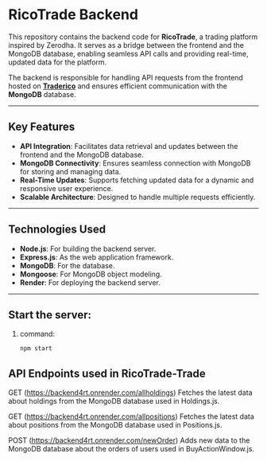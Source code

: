 # RicoTrade Backend

This repository contains the backend code for **RicoTrade**, a trading platform inspired by Zerodha. It serves as a bridge between the frontend and the MongoDB database, enabling seamless API calls and providing real-time, updated data for the platform.  

The backend is responsible for handling API requests from the frontend hosted on **[Traderico](https://traderico.onrender.com)** and ensures efficient communication with the **MongoDB** database.

---

## **Key Features**

- **API Integration**: Facilitates data retrieval and updates between the frontend and the MongoDB database.
- **MongoDB Connectivity**: Ensures seamless connection with MongoDB for storing and managing data.
- **Real-Time Updates**: Supports fetching updated data for a dynamic and responsive user experience.
- **Scalable Architecture**: Designed to handle multiple requests efficiently.

---

## **Technologies Used**

- **Node.js**: For building the backend server.
- **Express.js**: As the web application framework.
- **MongoDB**: For the database.
- **Mongoose**: For MongoDB object modeling.
- **Render**: For deploying the backend server.

---

## **Start the server:**

1. command:
   ```bash
   npm start

## **API Endpoints used in RicoTrade-Trade**

GET (https://backend4rt.onrender.com/allholdings)
Fetches the latest data about holdings from the MongoDB database used in Holdings.js.

GET (https://backend4rt.onrender.com/allpositions)
Fetches the latest data about positions from the MongoDB database used in Positions.js.

POST (https://backend4rt.onrender.com/newOrder)
Adds new data to the MongoDB database about the orders of users used in BuyActionWindow.js.
